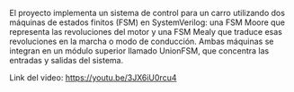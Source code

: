 El proyecto implementa un sistema de control para un carro utilizando dos máquinas de estados finitos (FSM) en SystemVerilog: una FSM Moore que representa las revoluciones del motor y una FSM Mealy que traduce esas revoluciones en la marcha o modo de conducción. Ambas máquinas se integran en un módulo superior llamado UnionFSM, que concentra las entradas y salidas del sistema.

Link del video: https://youtu.be/3JX6iU0rcu4
